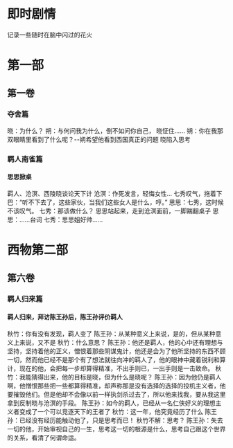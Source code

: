 #  即时剧情
记录一些随时在脑中闪过的花火

# 第一部
## 第一卷
### 夺舍篇
晓：为什么？
朔：与何问我为什么，倒不如问你自己，
晓怔住……
朔：你在我那双眼睛里看到了什么呢？--朔希望他看到西国真正的问题
晓陷入思考


### 羁人南雀篇
#### 思思掀桌
羁人、沧溟、西陵晓谈论天下计
沧溟：作死发言，轻悔女性...
七秀叹气，拖着下巴：“听不下去了，这些家伙，当我们这些女人是什么，哼。”
思思：七秀，这时候不该叹气。
七秀：那该做什么？
思思站起来，走到沧溟面前，一脚踹翻桌子
思思：……台词
七秀：思思姐好帅……




# 西物第二部
## 第六卷
### 羁人归来篇
#### 羁人归来，拜访陈王孙后，陈王孙评价羁人
秋竹：你有没有发现，羁人变了
陈王孙：从某种意义上来说，是的，但从某种意义上来说，又不是
秋竹：什么意思？
陈王孙：他还是羁人，他的心中还有理想与坚持，坚持着他的正义，憎恨着那些阴谋鬼计，他还是会为了他所坚持的东西不顾一切，然而他已经不是那个有了想法就往向冲的羁人了，他的眼神中藏着锐利和算计，现在的他，会把每一步却算得精准，不出手则已，一出手则是一击致命。
秋竹：我能猜得出来，他的目标是晓，但为什么是晓呢？
陈王孙：因为他仍是羁人啊，他憎恨那些把一些都算得精准，却声称那是没有选择的选择的投机主义者，他要摧毁他们。但是他却不会像以前一样执剑杀过去了，所以他来找我，要从我这里拿到反制晓与沧溟的手段。
陈王孙：如今的羁人，已经从一名仁侠好义的理想主义者变成了一个可以竞逐天下的王者了
秋竹：这一年，他究竟经历了什么
陈王孙：已经没有经历能触动他了，只是思考而已！
秋竹不解：思考？
陈王孙：失去一切的他，开始审视自己的一生，思考这一切的根源是什么，思考自己跟这个世界的关系，看清了何谓命运。






